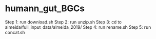 # humann_gut_BGCs
Step 1: run download.sh
Step 2: run unzip.sh
Step 3: cd to almeida/full_input_data/almeida_2019/
Step 4: run rename.sh
Step 5: run concat.sh
